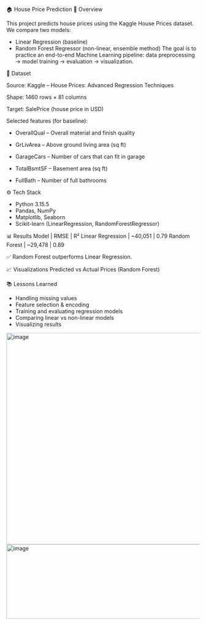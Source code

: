 🏠 House Price Prediction
📌 Overview

This project predicts house prices using the Kaggle House Prices dataset.
We compare two models:
- Linear Regression (baseline)
- Random Forest Regressor (non-linear, ensemble method)
The goal is to practice an end-to-end Machine Learning pipeline:
data preprocessing → model training → evaluation → visualization.

📂 Dataset

Source: Kaggle – House Prices: Advanced Regression Techniques

Shape: 1460 rows × 81 columns

Target: SalePrice (house price in USD)

Selected features (for baseline):

- OverallQual – Overall material and finish quality

- GrLivArea – Above ground living area (sq ft)

- GarageCars – Number of cars that can fit in garage

- TotalBsmtSF – Basement area (sq ft)

- FullBath – Number of full bathrooms

⚙️ Tech Stack
- Python 3.15.5
- Pandas, NumPy
- Matplotlib, Seaborn
- Scikit-learn (LinearRegression, RandomForestRegressor)

📊 Results
Model	             |  RMSE   | 	R²
Linear Regression	 | ~40,051 |	0.79
Random Forest	     | ~29,478 | 0.89

✅ Random Forest outperforms Linear Regression.

📈 Visualizations
Predicted vs Actual Prices (Random Forest)

📚 Lessons Learned
- Handling missing values 
- Feature selection & encoding 
- Training and evaluating regression models 
- Comparing linear vs non-linear models
- Visualizing results
<img width="642" height="551" alt="image" src="https://github.com/user-attachments/assets/9ff57ad0-b23b-472e-ab84-e6f7dc810af4" />

<img width="1066" height="194" alt="image" src="https://github.com/user-attachments/assets/c77b421a-fd38-434a-9167-191092dbbc57" />

